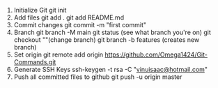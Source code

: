 1. Initialize Git
   git init
2. Add files
   git add .
   git add README.md
3. Commit changes
   git commit -m "first commit"
4. Branch
   git branch -M main
   git status (see what branch you're on)
   git checkout ""(change branch)
   git branch -b features (creates new branch)
5. Set origin
   git remote add origin https://github.com/Omega1424/Git-Commands.git
6. Generate SSH Keys
   ssh-keygen -t rsa -C "vinuisaac@hotmail.com"
7. Push all committed files to github
   git push -u origin master

